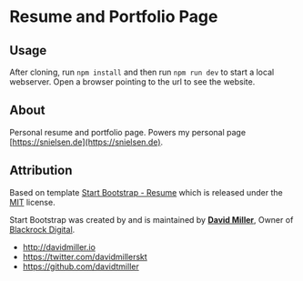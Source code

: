 # Resume and Portfolio Page

## Usage

After cloning, run `npm install` and then run `npm run dev` to start a local webserver. Open a browser pointing to the url to see the website.

## About

Personal resume and portfolio page. Powers my personal page [https://snielsen.de](https://snielsen.de).

## Attribution

Based on template [Start Bootstrap - Resume](https://startbootstrap.com/template-overviews/resume/) which is released under the [MIT](https://github.com/BlackrockDigital/startbootstrap-resume/blob/gh-pages/LICENSE) license.

Start Bootstrap was created by and is maintained by **[David Miller](http://davidmiller.io/)**, Owner of [Blackrock Digital](http://blackrockdigital.io/).

- http://davidmiller.io
- https://twitter.com/davidmillerskt
- https://github.com/davidtmiller